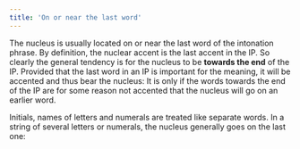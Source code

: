 ```yaml
---
title: 'On or near the last word'
---
```


<script>
  import Audio from '$lib/Audio.svelte'
  import AudioWrapper from '$lib/AudioWrapper.svelte'
  import Naudio from '$lib/Naudio.svelte'
</script>

The nucleus is usually located on or near the last word of the intonation phrase. By definition, the nuclear accent is the last accent in the IP. So clearly the general tendency is for the nucleus to be **towards the end** of the IP. Provided that the last word in an IP is important for the meaning, it will be accented and thus bear the nucleus:
<Naudio
  sentence="I *want to buy a 'lemon. <br>
  The *bridge is about to col'lapse. <br>
  She's *just started a new re'lationship <br>
  *Could you tell me the 'time?"
  nuclei="{['lem', 'lapse', 'la', 'time']}" 
/>
It is only if the words towards the end of the IP are for some reason not accented that the nucleus will go on an earlier word.

Initials, names of letters and numerals are treated like separate words. In a string of several letters or numerals, the nucleus generally goes on the last one:
<Naudio
  sentence="In the e'xam | she got a 'C <br>
  My *room number is 50'6. (= five oh 'six) <br>
  *Switch over to IT'V. (= eye tee 'vee)"
  nuclei="{['xam', 'C', '6', 'six', 'V', 'vee']}" 
/>
